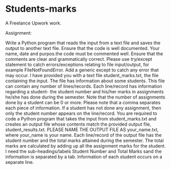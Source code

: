 # Students-marks
A Freelance Upwork work. 

Assignment:


Write a Python program that reads the input from a text file and saves the output to another text file.
Ensure that the code is well documented. Your name, date and purpos.the code must be commented well. Ensure that the comments are clear and grammatically correct.
Please use try/except statement to catch errors/exceptions relating to file input/output, for example FileNotFoundError. Add a generic except to catch any error that may occur.
I have provided you with a text file student_marks.txt, the file containing the input. The file has information about some students. This file can contain any number of lines/records. Each line/record has information regarding a student- the student number and his/her marks in assignments he/she has done during the semester. Note that the number of assignments done by a student can be 0 or more. Please note that a comma separates each piece of information. If a student has not done any assignment, then only the student number appears on the line/record.
You are required to code a Python program that takes the input from student_marks.txt and creates an output file whose contents match the provided output file, student_results.txt. PLEASE NAME THE OUTPUT FILE AS your_name.txt, where your_name is your name. Each line/record of the output file has the student number and the total marks attained during the semester. The total marks are calculated by adding up all the assignment marks for the student. I need the sub-headings/labels Student Number and Total Marks sand the information is separated by a tab. Information of each student occurs on a separate line.

